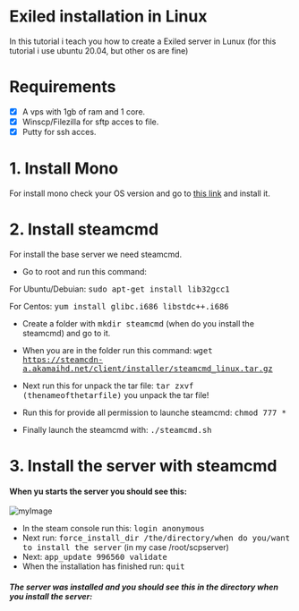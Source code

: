 # Exiled installation in Linux 

In this tutorial i teach you how to create a Exiled server in Lunux (for this tutorial i use ubuntu 20.04, but other os are fine)

# Requirements

- [X] A vps with 1gb of ram and 1 core.
- [x] Winscp/Filezilla for sftp acces to file.
- [x] Putty for ssh acces.

# 1. Install Mono

For install mono check your OS version and go to [this link](https://www.mono-project.com/download/stable/#download-lin) and install it.

# 2. Install steamcmd

For install the base server we need steamcmd.

* Go to root and run this command: 

For Ubuntu/Debuian: <kbd>sudo apt-get install lib32gcc1</kbd> 

For Centos: <kbd>yum install glibc.i686 libstdc++.i686</kbd>

* Create a folder with <kbd>mkdir steamcmd</kbd> (when do you install the steamcmd) and go to it.

* When you are in the folder run this command: <kbd>wget https://steamcdn-a.akamaihd.net/client/installer/steamcmd_linux.tar.gz</kbd>

* Next run this for unpack the tar file: <kbd>tar zxvf (thenameofthetarfile)</kbd> you unpack the tar file!

* Run this for provide all permission to launche steamcmd: <kbd>chmod 777 *</kbd>

* Finally launch the steamcmd with: <kbd>./steamcmd.sh</kbd>

# 3. Install the server with steamcmd

#### When yu starts the server you should see this:

![myImage](https://i.imgur.com/rUK7zLn.png)

* In the steam console run this: <kbd>login anonymous</kbd>
* Next run: <kbd>force_install_dir /the/directory/when do you/want to install the server</kbd> (in my case /root/scpserver)
* Next: <kbd>app_update 996560 validate</kbd>
* When the installation has finished run: <kbd>quit</kbd>

##### The server was installed and you should see this in the directory when you install the server:











